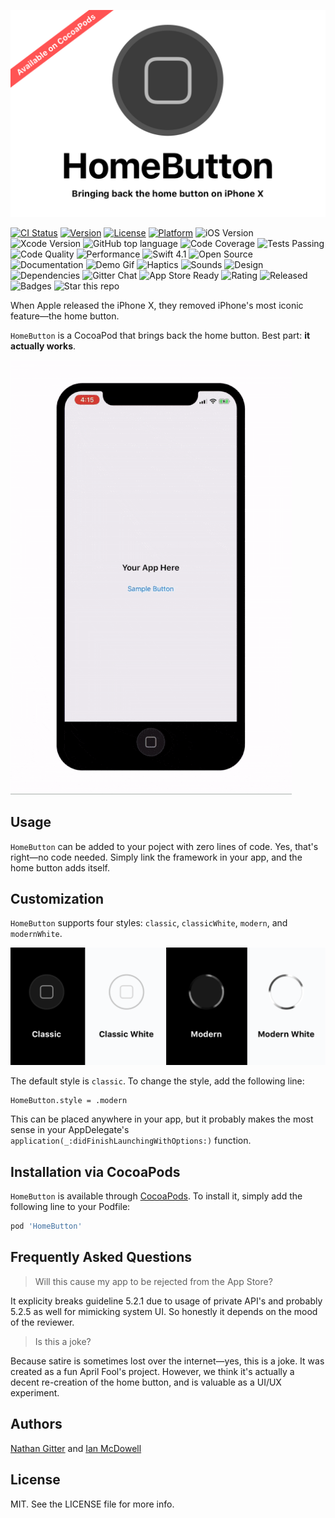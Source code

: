 <p align="center">
<img src="Resources/homebutton.png" alt="Home Button Title Graphic">
</p>

[![CI Status](http://img.shields.io/travis/nathangitter/HomeButton.svg?style=flat)](https://travis-ci.org/nathangitter/HomeButton)
[![Version](https://img.shields.io/cocoapods/v/HomeButton.svg?style=flat)](http://cocoapods.org/pods/HomeButton)
[![License](https://img.shields.io/cocoapods/l/HomeButton.svg?style=flat)](http://cocoapods.org/pods/HomeButton)
[![Platform](https://img.shields.io/cocoapods/p/HomeButton.svg?style=flat)](http://cocoapods.org/pods/HomeButton)
![iOS Version](http://img.shields.io/badge/iOS-11+-4A90E2.svg)
![Xcode Version](http://img.shields.io/badge/Xcode-9+-4A90E2.svg)
![GitHub top language](https://img.shields.io/github/languages/top/badges/HomeButton.svg)
![Code Coverage](https://img.shields.io/badge/coverage-100%25-green.svg)
![Tests Passing](https://img.shields.io/badge/tests%20passing-22%2F22-green.svg)
![Code Quality](https://img.shields.io/badge/code%20quality-high-orange.svg)
![Performance](https://img.shields.io/badge/performance-A+-FF65FA.svg)
![Swift 4.1](http://img.shields.io/badge/swift-4.1-orange.svg)
![Open Source](http://img.shields.io/badge/open%20source-GitHub-2F2F2F.svg)
![Documentation](http://img.shields.io/badge/documentation-great-A3CEFF.svg)
![Demo Gif](http://img.shields.io/badge/demo%20gif-yes-green.svg)
![Haptics](https://img.shields.io/badge/haptics-yes-green.svg)
![Sounds](https://img.shields.io/badge/sounds-yes-green.svg)
![Design](https://img.shields.io/badge/design-Sketch-yellow.svg)
![Dependencies](https://img.shields.io/badge/dependencies-none-brightgreen.svg)
![Gitter Chat](https://img.shields.io/badge/chat-gitter-48B393.svg)
![App Store Ready](https://img.shields.io/badge/app%20review-fail-red.svg)
![Rating](https://img.shields.io/badge/rating-5.0/5.0-blue.svg)
![Released](https://img.shields.io/badge/released-April%201,%202018-C5C5C5.svg)
![Badges](https://img.shields.io/badge/badges-25-FFFFF.svg)
![Star this repo](https://img.shields.io/badge/please%20star-this%20repo-FAE249.svg)

When Apple released the iPhone X, they removed iPhone's most iconic feature—the home button.

`HomeButton` is a CocoaPod that brings back the home button. Best part: **it actually works**.

<img src="Resources/demo.gif" alt="A Demo of the Working Home Button">

## Usage

`HomeButton` can be added to your poject with zero lines of code. Yes, that's right—no code needed. Simply link the framework in your app, and the home button adds itself.

## Customization

`HomeButton` supports four styles: `classic`, `classicWhite`, `modern`, and `modernWhite`.

<p align="center">
<img src="Resources/styles.png" alt="Home Button Style Options">
</p>

The default style is `classic`. To change the style, add the following line:

    HomeButton.style = .modern
    
This can be placed anywhere in your app, but it probably makes the most sense in your AppDelegate's `application(_:didFinishLaunchingWithOptions:)` function.

## Installation via CocoaPods

`HomeButton` is available through [CocoaPods](http://cocoapods.org). To install
it, simply add the following line to your Podfile:

```ruby
pod 'HomeButton'
```

## Frequently Asked Questions

> Will this cause my app to be rejected from the App Store?

It explicity breaks guideline 5.2.1 due to usage of private API's and probably 5.2.5 as well for mimicking system UI. So honestly it depends on the mood of the reviewer.

> Is this a joke?

Because satire is sometimes lost over the internet—yes, this is a joke. It was created as a fun April Fool's project. However, we think it's actually a decent re-creation of the home button, and is valuable as a UI/UX experiment.

## Authors

[Nathan Gitter](https://twitter.com/nathangitter) and [Ian McDowell](https://twitter.com/ian_mcdowell)

## License

MIT. See the LICENSE file for more info.

